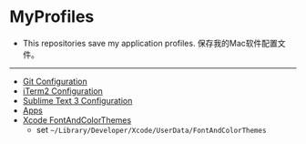 # MyProfiles

- This repositories save my application profiles.   保存我的Mac软件配置文件。

---

- [Git Configuration](https://github.com/VeinGuo/MyProfiles/wiki/Git-Configuration)
- [iTerm2 Configuration](https://github.com/VeinGuo/MyProfiles/wiki/iTerm2-Configuration)
- [Sublime Text 3 Configuration](https://github.com/VeinGuo/MyProfiles/wiki/Sublime-Text-3-Configuration)
- [Apps](https://github.com/VeinGuo/MyProfiles/wiki/Apps)
- [Xcode FontAndColorThemes](https://github.com/VeinGuo/MyProfiles/XcodeFontAndColorThemes)
    - set `~/Library/Developer/Xcode/UserData/FontAndColorThemes`
